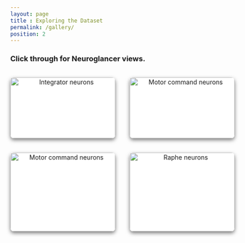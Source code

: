 ```yaml
--- 
layout: page
title : Exploring the Dataset 
permalink: /gallery/
position: 2
---
```


### Click through for Neuroglancer views.

<style>
.gallery {
  display: grid;
  grid-template-columns: repeat(2, 1fr);  /* Exactly 2 columns */
  gap: 2rem;
  margin-top: 2rem;
  justify-items: center;
}

.card {
  max-width: 600px;
  border-radius: 8px;
  overflow: hidden;
  box-shadow: 0 4px 8px rgba(0, 0, 0, 0.5);
  background-color: white;
  transition: transform 0.2s ease;
  text-align: center;
  text-decoration: none;
}

.card:hover {
  transform: translateY(-4px);
}

.card img {
  width: 100%;
  display: block;
}

.card-body {
  padding: 1rem;
}

.card-title {
  font-weight: bold;
  font-size: 1.1rem;
  margin-bottom: 0.25rem;
  color: #222;
}

.card-text {
  font-size: 0.95rem;
  color: #666;
}
</style>

<div class="gallery">
  <a class="card" href="https://spelunker.cave-explorer.org/#!middleauth+https://global.daf-apis.com/nglstate/api/v1/4784619693015040" target="_blank">
    <img src="{{ 'assets/img/smi-cmi-mon-imi.png' | relative_url }}" alt="Integrator neurons">
    <div class="card-body">
      <div class="card-title">Integrator and Motion onset neurons </div>
      <div class="card-text">From Boulanger-Weill et al., 2025</div>
    </div>
  </a>

  <a class="card" href="https://spelunker.cave-explorer.org/#!middleauth+https://global.daf-apis.com/nglstate/api/v1/6690669807534080" target="_blank">
    <img src="{{ 'assets/img/rs.png' | relative_url }}" alt="Motor command neurons">
    <div class="card-body">
      <div class="card-title">Reticulospinal neurons</div>
      <div class="card-text">From Boulanger-Weill et al., 2025</div>
    </div>
  </a>

  <a class="card" href="https://spelunker.cave-explorer.org/#!middleauth+https://global.daf-apis.com/nglstate/api/v1/5782310145228800" target="_blank">
    <img src="{{ 'assets/img/glia.png' | relative_url }}" alt="Motor command neurons">
    <div class="card-body">
      <div class="card-title">Glia in the Optic tectum</div>
      <div class="card-text">Reconstructed by Jay Savaliya @ U. Regina</div>
    </div>
  </a>

  <a class="card" href="https://spelunker.cave-explorer.org/#!middleauth+https://global.daf-apis.com/nglstate/api/v1/6668149414952960" target="_blank">
    <img src="{{ 'assets/img/rgcs.png' | relative_url }}" alt="Raphe neurons">
    <div class="card-body">
      <div class="card-title">Retinal ganglion cells projection to the Optic tectum</div>
      <div class="card-text">From Putti et al., 2025 - Reconstructed by Jay Savaliya @ U. Regina</div>
    </div>
  </a>
</div>